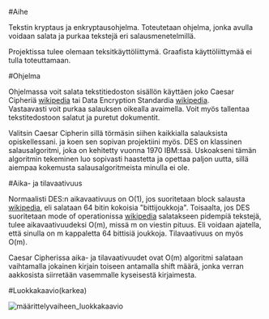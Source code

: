 #Aihe

Tekstin kryptaus ja enkryptausohjelma.  Toteutetaan ohjelma, jonka avulla
voidaan salata ja purkaa tekstejä eri salausmenetelmillä.

Projektissa tulee olemaan teksitkäyttöliittymä. Graafista käyttöliittymää ei tulla toteuttamaan.

#Ohjelma

Ohjelmassa voit salata tekstitiedoston sisällön käyttäen joko Caesar Cipheriä [wikipedia](https://en.wikipedia.org/wiki/Caesar_cipher) tai Data Encryption Standardia [wikipedia](https://en.wikipedia.org/wiki/Data_Encryption_Standard).  
Vastaavasti voit purkaa salauksen oikealla avaimella. Voit myös tallentaa tekstitedostoon salatut ja puretut dokumentit.

Valitsin  Caesar Cipherin sillä törmäsin siihen kaikkialla salauksista opiskellessani. ja koen sen sopivan projektiini myös. 
DES on klassinen salausalgoritmi, joka on kehitetty vuonna 1970 IBM:ssä. Uskoakseni tämän algoritmin tekeminen luo sopivasti haastetta
ja opettaa paljon uutta, sillä aiempaa kokemusta salausalgoritmeista minulla ei ole.

#Aika- ja tilavaativuus

Normaalisti DES:n aikavaativuus on O(1), jos suoritetaan block salausta [wikipedia](https://en.wikipedia.org/wiki/Block_cipher), eli salataan 64 bitin kokoisia "bittijoukkoja".
Toisaalta, jos DES suoritetaan mode of operationissa [wikipedia](https://en.wikipedia.org/wiki/Block_cipher_mode_of_operation) salatakseen pidempiä tekstejä, tulee aikavaativuudeksi O(m), missä m on viestin pituus. Eli voidaan ajatella, että sinulla on m kappaletta 64 bittisiä joukkoja. Tilavaativuus on myös O(m).

Caesar Cipherissa aika- ja tilavaativuudet ovat O(m) algoritmi salataan vaihtamalla jokainen kirjain toiseen antamalla shift määrä, jonka verran aakkosista siirretään vasemmalle kyseisestä kirjaimesta.

#Luokkakaavio(karkea)

![määrittelyvaiheen_luokkakaavio](http://yuml.me/2e1d4e94)
